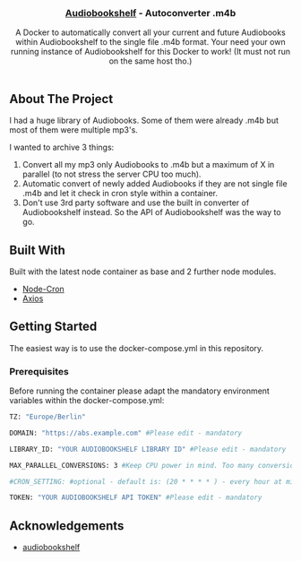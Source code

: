 <br/>
<p align="center">
  <h3 align="center"><a href="https://www.audiobookshelf.org" target="_blank">Audiobookshelf</a> - Autoconverter .m4b</h3>

  <p align="center">
    A Docker to automatically convert all your current and future Audiobooks within Audiobookshelf to the single file .m4b format.
Your need your own running instance of Audiobookshelf for this Docker to work!
(It must not run on the same host tho.)
    <br/>
    <br/>
  </p>
</p>



## About The Project

I had a huge library of Audiobooks. Some of them were already .m4b but most of them were multiple mp3's.

I wanted to archive 3 things:
1. Convert all my mp3 only Audiobooks to .m4b but a maximum of X in parallel (to not stress the server CPU too much).
2. Automatic convert of newly added Audiobooks if they are not single file .m4b and let it check in cron style within a container.
3. Don't use 3rd party software and use the built in converter of Audiobookshelf instead. So the API of Audiobookshelf was the way to go.

## Built With

Built with the latest node container as base and 2 further node modules.

* [Node-Cron](https://www.npmjs.com/package//node-cron)
* [Axios](https://www.npmjs.com/package/axios)

## Getting Started

The easiest way is to use the docker-compose.yml in this repository. 

### Prerequisites

Before running the container please adapt the mandatory environment variables within the docker-compose.yml:

```sh
TZ: "Europe/Berlin"

DOMAIN: "https://abs.example.com" #Please edit - mandatory

LIBRARY_ID: "YOUR AUDIOBOOKSHELF LIBRARY ID" #Please edit - mandatory

MAX_PARALLEL_CONVERSIONS: 3 #Keep CPU power in mind. Too many conversion in parallel decrease performance on your host!

#CRON_SETTING: #optional - default is: (20 * * * * ) - every hour at minute 20

TOKEN: "YOUR AUDIOBOOKSHELF API TOKEN" #Please edit - mandatory
```

## Acknowledgements

* [audiobookshelf](https://github.com/advplyr/audiobookshelf)
